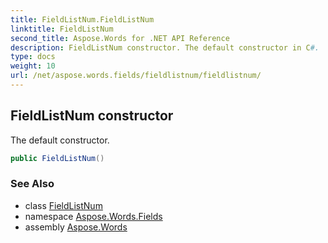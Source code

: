 ```yaml
---
title: FieldListNum.FieldListNum
linktitle: FieldListNum
second_title: Aspose.Words for .NET API Reference
description: FieldListNum constructor. The default constructor in C#.
type: docs
weight: 10
url: /net/aspose.words.fields/fieldlistnum/fieldlistnum/
---
```

## FieldListNum constructor

The default constructor.

```csharp
public FieldListNum()
```

### See Also

* class [FieldListNum](../)
* namespace [Aspose.Words.Fields](../../fieldlistnum/)
* assembly [Aspose.Words](../../../)
